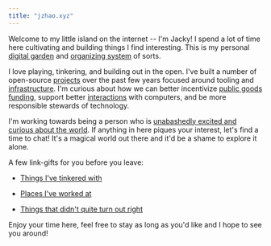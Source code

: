 ```yaml
---
title: "jzhao.xyz"
---
```


Welcome to my little island on the internet -- I'm Jacky! I spend a lot of time here cultivating and building things I find interesting. This is my personal [digital garden](posts/networked-thought.md) and [organizing system](thoughts/organizing%20system.md) of sorts.

I love playing, tinkering, and building out in the open. I've built a number of open-source [projects](thoughts/Projects.md) over the past few years focused around tooling and [infrastructure](thoughts/infrastructure.md). I'm curious about how we can better incentivize [public goods](thoughts/public%20goods.md) [funding](thoughts/funding.md), support better [interactions](thoughts/interaction%20design.md) with computers, and be more responsible stewards of technology.

I'm working towards being a person who is [unabashedly excited and curious about the world](https://www.youtube.com/watch?v=Khfe3jBuq8c&list=PLMs_JcuNozJbxC91R5skgPpL7cnJuICun). If anything in here piques your interest, let's find a time to chat! It's a magical world out there and it'd be a shame to explore it alone.

A few link-gifts for you before you leave:
* [Things I've tinkered with](thoughts/Projects.md)
- [Places I've worked at](thoughts/Experience.md)
* [Things that didn't quite turn out right](posts/a-failure-resume.md)

Enjoy your time here, feel free to stay as long as you'd like and I hope to see you around!